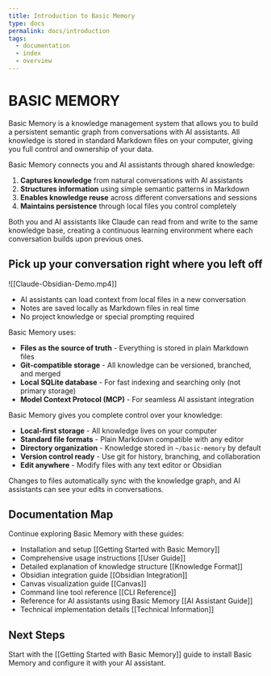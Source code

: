 ```yaml
---
title: Introduction to Basic Memory
type: docs
permalink: docs/introduction
tags:
  - documentation
  - index
  - overview
---
```


# BASIC MEMORY

Basic Memory is a knowledge management system that allows you to build a persistent semantic graph from conversations
with AI assistants. All knowledge is stored in standard Markdown files on your computer, giving you full control and
ownership of your data.

Basic Memory connects you and AI assistants through shared knowledge:

1. **Captures knowledge** from natural conversations with AI assistants
2. **Structures information** using simple semantic patterns in Markdown
3. **Enables knowledge reuse** across different conversations and sessions
4. **Maintains persistence** through local files you control completely

Both you and AI assistants like Claude can read from and write to the same knowledge base, creating a continuous learning environment where each conversation builds upon previous ones.

## Pick up your conversation right where you left off 

![[Claude-Obsidian-Demo.mp4]]

- AI assistants can load context from local files in a new conversation
- Notes are saved locally as Markdown files in real time
- No project knowledge or special prompting required

Basic Memory uses:

- **Files as the source of truth** - Everything is stored in plain Markdown files
- **Git-compatible storage** - All knowledge can be versioned, branched, and merged
- **Local SQLite database** - For fast indexing and searching only (not primary storage)
- **Model Context Protocol (MCP)** - For seamless AI assistant integration

Basic Memory gives you complete control over your knowledge:

- **Local-first storage** - All knowledge lives on your computer
- **Standard file formats** - Plain Markdown compatible with any editor
- **Directory organization** - Knowledge stored in `~/basic-memory` by default
- **Version control ready** - Use git for history, branching, and collaboration
- **Edit anywhere** - Modify files with any text editor or Obsidian

Changes to files automatically sync with the knowledge graph, and AI assistants can see your edits in conversations.

## Documentation Map

Continue exploring Basic Memory with these guides:

- Installation and setup [[Getting Started with Basic Memory]]
- Comprehensive usage instructions [[User Guide]]
- Detailed explanation of knowledge structure [[Knowledge Format]]
- Obsidian integration guide [[Obsidian Integration]]
- Canvas visualization guide [[Canvas]]
- Command line tool reference [[CLI Reference]]
- Reference for AI assistants using Basic Memory [[AI Assistant Guide]]
- Technical implementation details [[Technical Information]]

## Next Steps

Start with the [[Getting Started with Basic Memory]] guide to install Basic Memory and configure it with your AI
assistant.